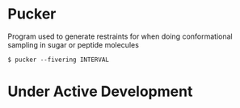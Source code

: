 # Pucker


Program used to generate restraints for when doing conformational sampling in sugar or peptide molecules


```
$ pucker --fivering INTERVAL
```

# Under Active Development
